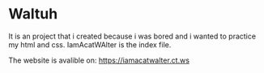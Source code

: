 # Waltuh
It is an project that i created because i was bored and i wanted to practice my html and css.
IamAcatWAlter is the index file.

The website is avalible on: https://iamacatwalter.ct.ws
